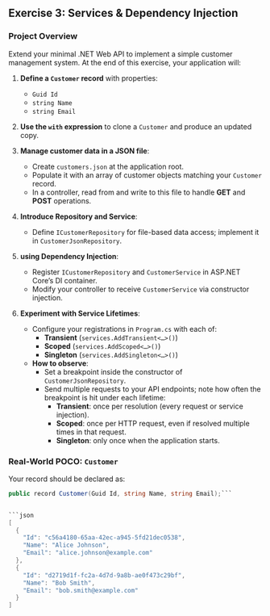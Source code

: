 
## Exercise 3: Services & Dependency Injection

### Project Overview

Extend your minimal .NET  Web API to implement a simple customer management system. At the end of this exercise, your application will:

1. **Define a `Customer` record** with properties:
   - `Guid Id`
   - `string Name`
   - `string Email`

2. **Use the `with` expression** to clone a `Customer` and produce an updated copy.

3. **Manage customer data in a JSON file**:
   - Create `customers.json` at the application root.
   - Populate it with an array of customer objects matching your `Customer` record.
   - In a controller, read from and write to this file to handle **GET** and **POST** operations.

4. **Introduce Repository and Service**:
   - Define `ICustomerRepository` for file-based data access; implement it in `CustomerJsonRepository`.
  

5. **using Dependency Injection**:
   - Register `ICustomerRepository` and `CustomerService` in ASP.NET Core’s DI container.
   - Modify your controller to receive `CustomerService` via constructor injection.

6. **Experiment with Service Lifetimes**:
   - Configure your registrations in `Program.cs` with each of:
     - **Transient** (`services.AddTransient<…>()`)  
     - **Scoped** (`services.AddScoped<…>()`)  
     - **Singleton** (`services.AddSingleton<…>()`)  
   - **How to observe**:  
     - Set a breakpoint inside the constructor of `CustomerJsonRepository`.  
     - Send multiple requests to your API endpoints; note how often the breakpoint is hit under each lifetime:
       - **Transient**: once per resolution (every request or service injection).  
       - **Scoped**: once per HTTP request, even if resolved multiple times in that request.  
       - **Singleton**: only once when the application starts.

### Real-World POCO: `Customer`

Your record should be declared as:

```csharp
public record Customer(Guid Id, string Name, string Email);```


```json
[
  {
    "Id": "c56a4180-65aa-42ec-a945-5fd21dec0538",
    "Name": "Alice Johnson",
    "Email": "alice.johnson@example.com"
  },
  {
    "Id": "d2719d1f-fc2a-4d7d-9a8b-ae0f473c29bf",
    "Name": "Bob Smith",
    "Email": "bob.smith@example.com"
  }
]